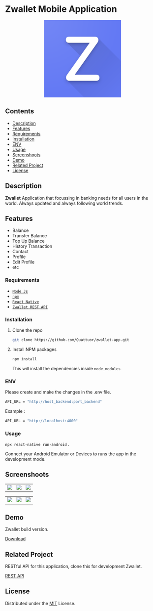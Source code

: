 # Zwallet Mobile Application
<div align="center">
    <img width="250" src="./web_hi_res_512.png">
</div>

## Contents

- [Description](#description)
- [Features](#features)
- [Requirements](#requirements)
- [Installation](#installation)
- [ENV](#ENV)
- [Usage](#Usage)
- [Screenshoots](#screenshoots)
- [Demo](#demo)
- [Related Project](#related-project)
- [License](#license)

## Description

**Zwallet** Application that focussing in banking needs for all users in the world. Always updated and always following world trends.

## Features

- Balance
- Transfer Balance
- Top Up Balance
- History Transaction
- Contact
- Profile
- Edit Profile
- etc

### Requirements

- [`Node Js`](https://nodejs.org/en/)
- [`npm`](https://www.npmjs.com/get-npm)
- [`React Native`](https://reactnative.dev/)
- [`Zwallet REST API`](https://github.com/Quattuor/zwallet-api)

### Installation

1. Clone the repo
   ```sh
   git clone https://github.com/Quattuor/zwallet-app.git
   ```
2. Install NPM packages
   ```sh
   npm install
   ```
   This will install the dependencies inside `node_modules`
   
### ENV

Please create and make the changes in the .env file.

```bash
API_URL = "http://host_backend:port_backend"
```

Example :

```bash
API_URL = "http://localhost:4000"
```

### Usage

`npx react-native run-android` .

Connect your Android Emulator or Devices to runs the app in the development mode.

## Screenshoots

<table align="center">
  <tr>
    <td valign="center"><img src="./src/assets/icon/zwallet-n-1.jpg"</td>
    <td valign="center"><img src="./src/assets/icon/zwallet-n-2.jpg"</td>
    <td valign="center"><img src="./src/assets/icon/zwallet-n-3.jpg"</td>
  </tr>
 </table>

<table align="center">
  <tr>
    <td valign="center"><img src="./src/assets/icon/zwallet-n-4.jpg"</td>
    <td valign="center"><img src="./src/assets/icon/zwallet-n-5.jpg"</td>
    <td valign="center"><img src="./src/assets/icon/zwallet-n-6.jpg"</td>
  </tr>
</table>

## Demo

Zwallet build version.

[Download](http://www.mediafire.com/file/i72rganpkvwy5yn/Zwallet.apk/file)

## Related Project

RESTful API for this application, clone this for development Zwallet.

<a href="https://github.com/Quattuor/zwallet-api">REST API</a>

## License

Distributed under the [MIT](https://github.com/Quattuor/zwallet-app/blob/main/LICENSE) License.
